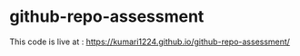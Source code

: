 # github-repo-assessment
This code is live at : https://kumari1224.github.io/github-repo-assessment/
